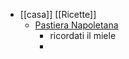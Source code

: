 - [[casa]] [[Ricette]]
	- [Pastiera Napoletana](https://www.tavolartegusto.it/ricetta/pastiera-napoletana-la-ricetta-originale-trucchi-e-segreti/)
		- ricordati il miele
		-